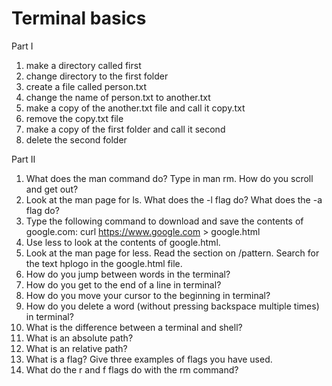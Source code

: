 # Terminal basics

Part I

1. make a directory called first
2. change directory to the first folder
3. create a file called person.txt
4. change the name of person.txt to another.txt
5. make a copy of the another.txt file and call it copy.txt
6. remove the copy.txt file
7. make a copy of the first folder and call it second
8. delete the second folder

Part II

1. What does the man command do? Type in man rm. How do you scroll and get out?
2. Look at the man page for ls. What does the -l flag do? What does the -a flag do?
3. Type the following command to download and save the contents of google.com: curl https://www.google.com > google.html
4. Use less to look at the contents of google.html.
5. Look at the man page for less. Read the section on /pattern. Search for the text hplogo in the google.html file.
6. How do you jump between words in the terminal?
7. How do you get to the end of a line in terminal?
8. How do you move your cursor to the beginning in terminal?
9. How do you delete a word (without pressing backspace multiple times) in terminal?
10. What is the difference between a terminal and shell?
11. What is an absolute path?
12. What is an relative path?
13. What is a flag? Give three examples of flags you have used.
14. What do the r and f flags do with the rm command?
